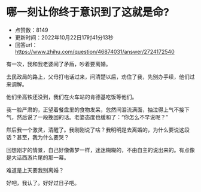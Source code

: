 # 哪一刻让你终于意识到了这就是命?
- 点赞数：8149
- 更新时间：2022年10月22日17时41分13秒
- 回答url：https://www.zhihu.com/question/46874031/answer/2724172540
<body>
 <p data-pid="eVg_lctH">有一次，我和我老婆闹了矛盾，吵着要离婚。</p>
 <p data-pid="OqoeRFj-">去民政局的路上，父母打电话过来，问清楚以后，劝住了我，先别办手续，他们过来调解。</p>
 <p data-pid="4PbcdIcS">他们坐高铁还没到，我们在火车站的肯德基吃饭等他们。</p>
 <p data-pid="oZaFQRJg">我一脸严肃的，正望着餐盘里的食物发呆，忽然间泪流满面，抽泣得上气不接下气，然后说了一段挽回的话。老婆态度也缓和了：“你怎么不早说呢？”</p>
 <p data-pid="mGSa_cIL">然后我一个激灵，清醒了。我刚刚说了啥？我明明是去离婚的，为什么要说这段话？甚至，我为什么要哭？</p>
 <p data-pid="3w6Z8vMJ">回想刚才的情景，自己好像做梦一样，迷迷糊糊的，不由自主的说出来的。有点像是大话西游片尾的那一幕。</p>
 <p data-pid="hxPijkBr">难道是上天要我别离婚？</p>
 <p data-pid="IfaDUa-d">好吧，我认了。好好过日子吧。</p>
</body>